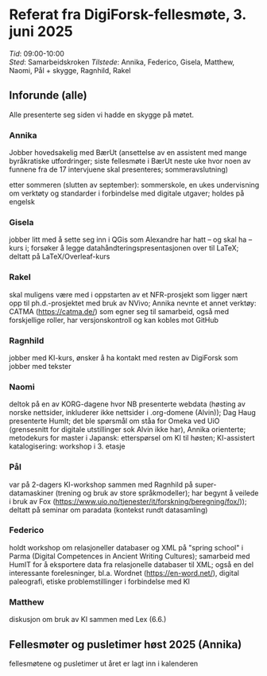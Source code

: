 # Referat fra DigiForsk-fellesmøte, 3. juni 2025

*Tid*: 09:00-10:00  
*Sted*: Samarbeidskroken 
*Tilstede*: Annika, Federico, Gisela, Matthew, Naomi, Pål + skygge, Ragnhild, Rakel

## Inforunde (alle)

Alle presenterte seg siden vi hadde en skygge på møtet.

### Annika

Jobber hovedsakelig med BærUt (ansettelse av en assistent med mange byråkratiske utfordringer; siste fellesmøte i BærUt neste uke hvor noen av funnene fra de 17 intervjuene skal presenteres; sommeravslutning)

etter sommeren (slutten av september): sommerskole, en ukes undervisning om verktøty og standarder i forbindelse med digitale utgaver; holdes på engelsk

### Gisela

jobber litt med å sette seg inn i QGis som Alexandre har hatt – og skal ha – kurs i; forsøker å legge datahåndteringspresentasjonen over til LaTeX; deltatt på LaTeX/Overleaf-kurs

### Rakel

skal muligens være med i oppstarten av et NFR-prosjekt som ligger nært opp til ph.d.-prosjektet med bruk av NVivo; Annika nevnte et annet verktøy: CATMA (https://catma.de/) som egner seg til samarbeid, også med forskjellige roller, har versjonskontroll og kan kobles mot GitHub

### Ragnhild

jobber med KI-kurs, ønsker å ha kontakt med resten av DigiForsk som jobber med tekster

### Naomi

deltok på en av KORG-dagene hvor NB presenterte webdata (høsting av norske nettsider, inkluderer ikke nettsider i .org-domene (Alvin)); Dag Haug presenterte HumIt; det ble spørsmål om ståa for Omeka ved UiO (grensesnitt for digitale utstillinger sok Alvin ikke har), Annika orienterte; metodekurs for master i Japansk: etterspørsel om KI til høsten; KI-assistert katalogisering: workshop i 3. etasje

### Pål

var på 2-dagers KI-workshop sammen med Ragnhild på super-datamaskiner (trening og bruk av store språkmodeller); har begynt å veilede i bruk av Fox (https://www.uio.no/tjenester/it/forskning/beregning/fox/)); deltatt på seminar om paradata (kontekst rundt datasamling)

### Federico
holdt workshop om relasjoneller databaser og XML på "spring school" i Parma (Digital Competences in Ancient Writing Cultures); samarbeid med HumIT for å eksportere data fra relasjonelle databaser til XML; også en del interessante forelesninger, bl.a. Wordnet (https://en-word.net/), digital paleografi, etiske problemstillinger i forbindelse med KI

### Matthew
diskusjon om bruk av KI sammen med Lex (6.6.)


## Fellesmøter og pusletimer høst 2025 (Annika)

fellesmøtene og pusletimer ut året er lagt inn i kalenderen
